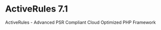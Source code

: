 ActiveRules 7.1
===============

ActiveRules - Advanced PSR Compliant Cloud Optimized PHP Framework 
